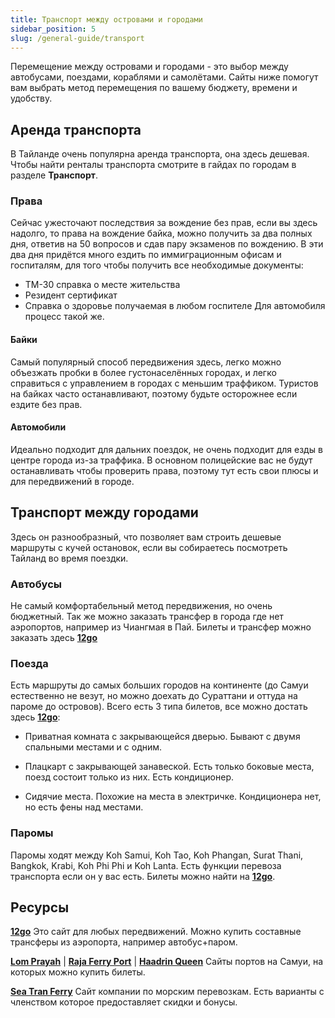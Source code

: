 ```yaml
---
title: Транспорт между островами и городами
sidebar_position: 5
slug: /general-guide/transport
---
```


Перемещение между островами и городами - это выбор между автобусами, поездами, кораблями и самолётами. Сайты ниже помогут вам выбрать метод перемещения по вашему бюджету, времени и удобству.


## Аренда транспорта

В Тайланде очень популярна аренда транспорта, она здесь дешевая. Чтобы найти ренталы транспорта смотрите в гайдах по городам в разделе **Транспорт**. 

### Права

Сейчас ужесточают последствия за вождение без прав, если вы здесь надолго, то права на вождение байка, можно получить за два полных дня, ответив на 50 вопросов и сдав пару экзаменов по вождению. 
В эти два дня придётся много ездить по иммиграционным офисам и госпиталям, для того чтобы получить все необходимые документы:
 - TM-30 справка о месте жительства
 - Резидент сертификат
 - Справка о здоровье получаемая в любом госпителе
Для автомобиля процесс такой же.

#### Байки

Самый популярный способ передвижения здесь, легко можно объезжать пробки в более густонаселённых городах, и легко справиться с управлением в городах с меньшим траффиком. Туристов на байках часто останавливают, поэтому будьте осторожнее если ездите без прав.

#### Автомобили

Идеально подходит для дальних поездок, не очень подходит для езды в центре города из-за траффика. В основном полицейские вас не будут останавливать чтобы проверить права, поэтому тут есть свои плюсы и для передвижений в городе.

## Транспорт между городами

Здесь он разнообразный, что позволяет вам строить дешевые маршруты с кучей остановок, если вы собираетесь посмотреть Тайланд во время поездки.

### Автобусы

Не самый комфортабельный метод передвижения, но очень бюджетный. Так же можно заказать трансфер в города где нет аэропортов, например из Чиангмая в Пай. Билеты и трансфер можно заказать здесь [**12go**](https://12go.co/en)

### Поезда

Есть маршруты до самых больших городов на континенте (до Самуи естественно не везут, но можно доехать до Сураттани и оттуда на пароме до островов). Всего есть 3 типа билетов, все можно достать здесь [**12go**](https://12go.co/en):

- Приватная комната с закрывающейся дверью. Бывают с двумя спальными местами и с одним.

- Плацкарт с закрывающей занавеской. Есть только боковые места, поезд состоит только из них. Есть кондиционер.

- Сидячие места. Похожие на места в электричке. Кондиционера нет, но есть фены над местами.

### Паромы

Паромы ходят между Koh Samui, Koh Tao, Koh Phangan, Surat Thani, Bangkok, Krabi, Koh Phi Phi и Koh Lanta. Есть функции перевоза транспорта если он у вас есть. Билеты можно найти на [**12go**](https://12go.co/en).


## Ресурсы

[**12go**](https://12go.co/en)
Это сайт для любых передвижений. Можно купить составные трансферы из аэропорта, например автобус+паром.

[**Lom Prayah**](https://www.lomprayah.com/page/route) | [**Raja Ferry Port**](https://www.rajaferryport.com/) | [**Haadrin Queen**](https://www.haadrinqueen.com/)
Сайты портов на Самуи, на которых можно купить билеты.

[**Sea Tran Ferry**](https://www.seatranferry.com/)
Сайт компании по морским перевозкам. Есть варианты с членством которое предоставляет скидки и бонусы.
